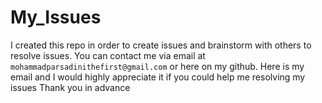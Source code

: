 # My_Issues
I created this repo in order to create issues and brainstorm with others to resolve issues.
You can contact me via  email at `mohammadparsadinithefirst@gmail.com` or here on my github.
Here is my email and I would highly appreciate it if you could help me resolving my issues
Thank you in advance
